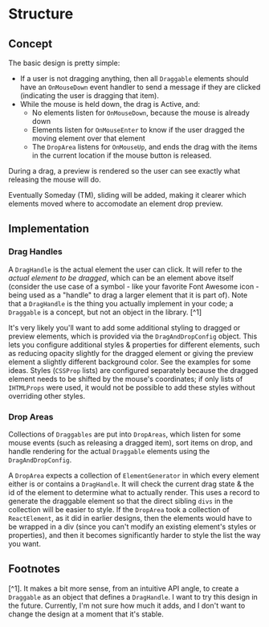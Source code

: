 # Structure

## Concept

The basic design is pretty simple:

* If a user is not dragging anything, then all `Draggable` elements should have an `OnMouseDown` event handler to send a message if they are clicked (indicating the user is dragging that item).
* While the mouse is held down, the drag is Active, and:
  * No elements listen for `OnMouseDown`, because the mouse is already down
  * Elements listen for `OnMouseEnter` to know if the user dragged the moving element over that element
  * The `DropArea` listens for `OnMouseUp`, and ends the drag with the items in the current location if the mouse button is released.

During a drag, a preview is rendered so the user can see exactly what releasing the mouse will do.

Eventually Someday (TM), sliding will be added, making it clearer which elements moved where to accomodate an element drop preview.

## Implementation

### Drag Handles

A `DragHandle` is the actual element the user can click. It will refer to the _actual element to be dragged_, which can be an element above itself (consider the use case of a symbol - like your favorite Font Awesome icon - being used as a "handle" to drag a larger element that it is part of). Note that a `DragHandle` is the thing you actually implement in your code; a `Draggable` is a concept, but not an object in the library. [^1]

It's very likely you'll want to add some additional styling to dragged or preview elements, which is provided via the `DragAndDropConfig` object. This lets you configure additional styles & properties for different elements, such as reducing opacity slightly for the dragged element or giving the preview element a slightly different background color. See the examples for some ideas. Styles (`CSSProp` lists) are configured separately because the dragged element needs to be shifted by the mouse's coordinates; if only lists of `IHTMLProps` were used, it would not be possible to add these styles without overriding other styles.

### Drop Areas

Collections of `Draggables` are put into `DropAreas`, which listen for some mouse events (such as releasing a dragged item), sort items on drop, and handle rendering for the actual `Draggable` elements using the `DragAndDropConfig`. 

A `DropArea` expects a collection of `ElementGenerator` in which every element either is or contains a `DragHandle`. It will check the current drag state & the id of the element to determine what to actually render. This uses a record to generate the draggable element so that the direct sibling `divs` in the collection will be easier to style. If the `DropArea` took a collection of `ReactElement`, as it did in earlier designs, then the elements would have to be wrapped in a div (since you can't modify an existing element's styles or properties), and then it becomes significantly harder to style the list the way you want. 

## Footnotes

[^1]. It makes a bit more sense, from an intuitive API angle, to create a `Draggable` as an object that defines a `DragHandle`. I want to try this design in the future. Currently, I'm not sure how much it adds, and I don't want to change the design at a moment that it's stable.
